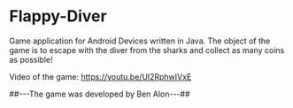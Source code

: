# Flappy-Diver
Game application for Android Devices written in Java.
The object of the game is to escape with the diver from the sharks and collect as many coins as possible!

Video of the game: https://youtu.be/Ul2RphwIVxE

##---The game was developed by Ben Alon---##
